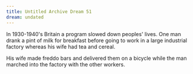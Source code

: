 ```yaml
---
title: Untitled Archive Dream 51
dream: undated
---
```


In 1930-1940's Britain a program slowed down peoples' lives. One man drank a pint of milk for breakfast before going to work in a large industrial factory whereas his wife had tea and cereal.

His wife made freddo bars and delivered them on a bicycle while the man marched into the factory with the other workers.